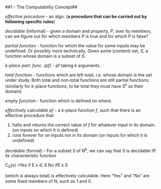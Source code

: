 ##1 - The Computability Concept##

_effective procedure_ - an algo. (**a procedure that can be carried out by following specific rules**)

_decidable_ (informal) - given a domain and property, _P_, over its members, can we figure out for which members _P_ is true and for which _P_ is false?

_partial function_ - function for which the value for some inputs may be undefined. Or possibly more technically, Given some (context) set, _S_, a function whose domain is a subset of _S_.

_k-place part. func. (pf)_ - pf taking _k_ arguments.

_total function_ - functions which are left total, i.e. whose domain is the set under study. Both total and non-total functions are still partial functions. (similarly for _k_-place functions, to be total they must have S<sup>_k_</sup> as their domain)

_empty function_ - function which is defined no where.

_effectively calculable pf_ - a _k_-place function _f_, such that there is an effective procedure that

1. halts and returns the correct value of _f_ for whatever input in its domain. (on inputs on which it is defined)
2. runs forever for on inputs not in its domain (on inputs for which it is undefined)

_decidable_ (formal) - For a subset _S_ of N<sup>k</sup>, we can say that _S_ is decidable iff its characteristic function

C<sub>S</sub>(x) =Yes if E x &#x2208; S No ifE x S

(which is always total) is effectively calculable. Here “Yes” and “No” are some ﬁxed members of N, such as 1 and 0. 